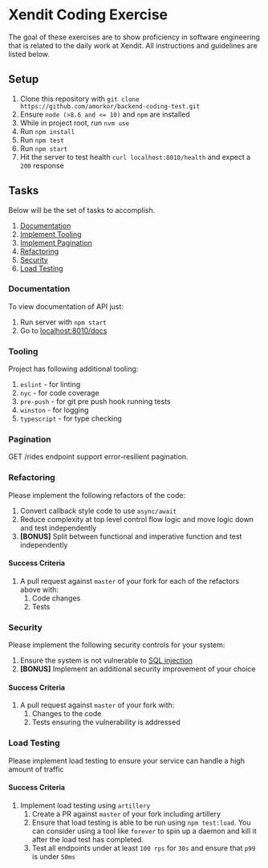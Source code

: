 # Xendit Coding Exercise

The goal of these exercises are to show proficiency in software engineering that is related to the daily work at Xendit. All instructions and guidelines are listed below.

## Setup

1. Clone this repository with `git clone https://github.com/amorkor/backend-coding-test.git`
2. Ensure `node (>8.6 and <= 10)` and `npm` are installed
3. While in project root, run `nvm use`
4. Run `npm install`
5. Run `npm test`
6. Run `npm start`
7. Hit the server to test health `curl localhost:8010/health` and expect a `200` response 

## Tasks

Below will be the set of tasks to accomplish.

1. [Documentation](#documentation)
2. [Implement Tooling](#implement-tooling)
3. [Implement Pagination](#implement-pagination)
4. [Refactoring](#refactoring)
5. [Security](#security)
6. [Load Testing](#load-testing)

### Documentation

To view documentation of API just:

1. Run server with `npm start`
2. Go to [localhost:8010/docs](localhost:8010/docs)

### Tooling

Project has following additional tooling:

1. `eslint` - for linting
2. `nyc` - for code coverage
3. `pre-push` - for git pre push hook running tests
4. `winston` - for logging
5. `typescript` - for type checking

### Pagination

GET /rides endpoint support error-resilient pagination.

### Refactoring

Please implement the following refactors of the code:

1. Convert callback style code to use `async/await`
2. Reduce complexity at top level control flow logic and move logic down and test independently
3. **[BONUS]** Split between functional and imperative function and test independently

#### Success Criteria

1. A pull request against `master` of your fork for each of the refactors above with:
    1. Code changes
    2. Tests

### Security

Please implement the following security controls for your system:

1. Ensure the system is not vulnerable to [SQL injection](https://www.owasp.org/index.php/SQL_Injection)
2. **[BONUS]** Implement an additional security improvement of your choice

#### Success Criteria

1. A pull request against `master` of your fork with:
    1. Changes to the code
    2. Tests ensuring the vulnerability is addressed

### Load Testing

Please implement load testing to ensure your service can handle a high amount of traffic

#### Success Criteria

1. Implement load testing using `artillery`
    1. Create a PR against `master` of your fork including artillery
    2. Ensure that load testing is able to be run using `npm test:load`. You can consider using a tool like `forever` to spin up a daemon and kill it after the load test has completed.
    3. Test all endpoints under at least `100 rps` for `30s` and ensure that `p99` is under `50ms`
